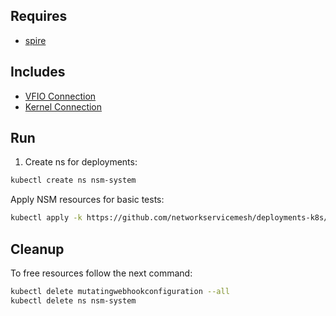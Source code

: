 ## Requires

- [spire](../spire)

## Includes

- [VFIO Connection](../use-cases/Vfio2Noop)
- [Kernel Connection](../use-cases/SriovKernel2Noop)

## Run

1. Create ns for deployments:
```bash
kubectl create ns nsm-system
```

Apply NSM resources for basic tests:
```bash
kubectl apply -k https://github.com/networkservicemesh/deployments-k8s/examples/sriov?ref=b57fd4a8df73fa0391713ce07b08e38cea242d39
```

## Cleanup

To free resources follow the next command:
```bash
kubectl delete mutatingwebhookconfiguration --all
kubectl delete ns nsm-system
```
